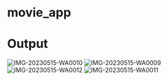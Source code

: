 # movie_app

# Output

![IMG-20230515-WA0010](https://github.com/Deviletha/movie_app/assets/118511923/6900aa47-d630-4be8-942e-54a8826c43ad)
![IMG-20230515-WA0009](https://github.com/Deviletha/movie_app/assets/118511923/97af926a-a0d3-4592-9628-8015d17a378e)
![IMG-20230515-WA0012](https://github.com/Deviletha/movie_app/assets/118511923/1d1501c1-a5f7-4480-bb8d-4a4d7767fb36)
![IMG-20230515-WA0011](https://github.com/Deviletha/movie_app/assets/118511923/9d47384b-574d-4c35-9152-51bf7189cfad)
